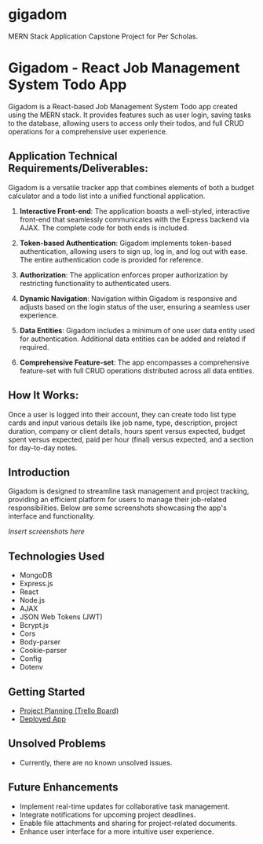 # gigadom
 MERN Stack Application Capstone Project for Per Scholas.

# Gigadom - React Job Management System Todo App

Gigadom is a React-based Job Management System Todo app created using the MERN stack. It provides features such as user login, saving tasks to the database, allowing users to access only their todos, and full CRUD operations for a comprehensive user experience.

## Application Technical Requirements/Deliverables:

Gigadom is a versatile tracker app that combines elements of both a budget calculator and a todo list into a unified functional application.

1. **Interactive Front-end**:
   The application boasts a well-styled, interactive front-end that seamlessly communicates with the Express backend via AJAX. The complete code for both ends is included.

2. **Token-based Authentication**:
   Gigadom implements token-based authentication, allowing users to sign up, log in, and log out with ease. The entire authentication code is provided for reference.

3. **Authorization**:
   The application enforces proper authorization by restricting functionality to authenticated users.

4. **Dynamic Navigation**:
   Navigation within Gigadom is responsive and adjusts based on the login status of the user, ensuring a seamless user experience.

5. **Data Entities**:
   Gigadom includes a minimum of one user data entity used for authentication. Additional data entities can be added and related if required.

6. **Comprehensive Feature-set**:
   The app encompasses a comprehensive feature-set with full CRUD operations distributed across all data entities.

## How It Works:

Once a user is logged into their account, they can create todo list type cards and input various details like job name, type, description, project duration, company or client details, hours spent versus expected, budget spent versus expected, paid per hour (final) versus expected, and a section for day-to-day notes.

## Introduction

Gigadom is designed to streamline task management and project tracking, providing an efficient platform for users to manage their job-related responsibilities. Below are some screenshots showcasing the app's interface and functionality.

*Insert screenshots here*

## Technologies Used

- MongoDB
- Express.js
- React
- Node.js
- AJAX
- JSON Web Tokens (JWT)
- Bcrypt.js
- Cors
- Body-parser
- Cookie-parser
- Config
- Dotenv

## Getting Started

- [Project Planning (Trello Board)](link_to_trello_board)
- [Deployed App](link_to_deployed_app)

## Unsolved Problems

- Currently, there are no known unsolved issues.

## Future Enhancements

- Implement real-time updates for collaborative task management.
- Integrate notifications for upcoming project deadlines.
- Enable file attachments and sharing for project-related documents.
- Enhance user interface for a more intuitive user experience.
